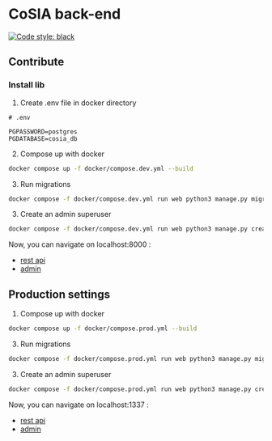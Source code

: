 # CoSIA back-end

[![Code style: black](https://img.shields.io/badge/code%20style-black-000000.svg)](https://github.com/psf/black)

## Contribute

### Install lib

1. Create .env file in docker directory

```
# .env

PGPASSWORD=postgres
PGDATABASE=cosia_db
```

2. Compose up with docker

```zsh
docker compose up -f docker/compose.dev.yml --build
```

3. Run migrations

```zsh
docker compose -f docker/compose.dev.yml run web python3 manage.py migrate
```

3. Create an admin superuser

```zsh
docker compose -f docker/compose.dev.yml run web python3 manage.py createsuperuser
```

Now, you can navigate on localhost:8000 :

- [rest api](localhost:8000/)
- [admin](localhost:8000/admin)

## Production settings

1. Compose up with docker

```zsh
docker compose up -f docker/compose.prod.yml --build
```

3. Run migrations

```zsh
docker compose -f docker/compose.prod.yml run web python3 manage.py migrate
```

3. Create an admin superuser

```zsh
docker compose -f docker/compose.prod.yml run web python3 manage.py createsuperuser
```

Now, you can navigate on localhost:1337 :

- [rest api](localhost:1337/)
- [admin](localhost:1337/admin)
